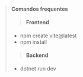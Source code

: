 > ####  Comandos frequentes
>> ####  Frontend
>
> - npm create vite@latest
> - npm install
> 
>> ####  Backend
>
> - dotnet run dev


